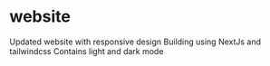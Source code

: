 # website
Updated website with responsive design 
Building using NextJs and tailwindcss
Contains light and dark mode
